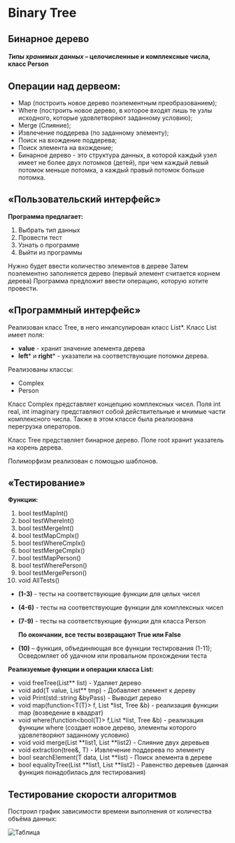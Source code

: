 # Binary Tree
## Бинарное дерево

#### _**Типы хранимых данных**_ – целочисленные и комплексные числа, класс Person

## **Операции над дервеом:**
- Map (построить новое дерево поэлементным преобразованием);
- Where (построить новое дерево, в которое входят лишь те узлы исходного, которые удовлетворяют заданному условию);
- Merge (Слияние);
- Извлечение поддерева (по заданному элементу);
- Поиск на вхождение поддерева;
- Поиск элемента на вхождение;
- Бинарное дерево - это структура данных, в которой каждый узел имеет не более двух потомков (детей), при чем каждый левый потомок меньше потомка, а каждый правый потомок больше потомка.

## **«Пользовательский интерфейс»**

**Программа предлагает:**
1. Выбрать тип данных
2. Провести тест
3. Узнать о программе
4. Выйти из программы

Нужно будет ввести количество элементов в дереве
Затем поэлементно заполняется дерево (первый элемент считается корнем дерева)
Программа предложит ввести операцию, которую хотите провести.

## **«Программный интерфейс»**

Реализован класс Tree, в него инкапсулирован класс List*.
Класс List имеет поля: 
- **value** - хранит значение элемента дерева
- **left*** и **right*** - указатели на соответствующие потомки дерева.

Реализованы классы: 
- Complex
- Person

Класс Complex представляет концепцию комплексных чисел. Поля int real, int imaginary представляют собой действительные и мнимые части комплексного числа. Также в этом классе была реализована перегрузка операторов.

Класс Tree представляет бинарное дерево. Поле root хранит указатель на корень дерева.

Полиморфизм реализован с помощью шаблонов.

## **«Тестирование»**

**Функции:**

 1. bool testMapInt()
 2. bool testWhereInt() 
 3. bool testMergeInt()
 4. bool testMapCmplx()
 5. bool testWhereCmplx()
 6. bool testMergeCmplx()
 7. bool testMapPerson()
 8. bool testWherePerson()
 9. bool testMergePerson()
 10. void AllTests()

- **(1-3)** - тесты на соответствующие функции для целых чисел
- **(4-6)** - тесты на соответствующие функции для комплексных чисел
- **(7-9)** - тесты на соответствующие функции для класса Person
 
  **По окончании, все тесты возвращают True или False**
 
- **(10)** – функция, объединяющая все функции тестирования (1-11); Осведомляет об удачном или провальном прохождении теста

**Реализуемые функции и операции класса List:**

- void freeTree(List** list) - Удаляет дерево
- void add(T value, List** tmp) - Добавляет элемент к дереву
- void Print(std::string &byPass) - Выводит дерево
- void map(function<T(T)> f, List \*list, Tree &b) - реализация функции map (возведение в квадрат)
- void where(function<bool(T)> f,List \*list, Tree &b) - реализация функции where (создает новое дерево, элементы которого удовлетворяют заданному условию)
- void void merge(List \*\*list1, List \*\*list2) - Слияние двух деревьев
- void extraction(tree&, T) - Извлечение поддерева по элементу
- bool searchElement(T data, List \*\*list) - Поиск элемента в дереве
- bool equalityTree(List \*\*list1, List \*\*list2) - Равенство деревьев (данная функция понадобилась для тестирования)

## Тестирование cкорости алгоритмов

Построил график зависимости времени выполнения от количества объёма данных:

![Таблица](https://user-images.githubusercontent.com/89743034/171838618-034fcb17-7f67-4e9c-8bcd-f9b87e76f29b.png)
